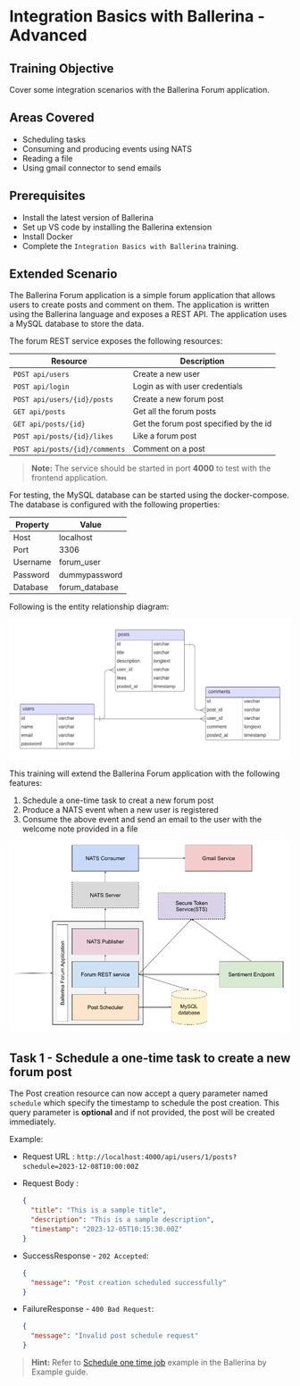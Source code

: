 # Integration Basics with Ballerina - Advanced

## Training Objective

Cover some integration scenarios with the Ballerina Forum application.

## Areas Covered

- Scheduling tasks
- Consuming and producing events using NATS
- Reading a file
- Using gmail connector to send emails

## Prerequisites

- Install the latest version of Ballerina
- Set up VS code by installing the Ballerina extension
- Install Docker
- Complete the `Integration Basics with Ballerina` training.

## Extended Scenario

The Ballerina Forum application is a simple forum application that allows users to create posts and comment on them. The application is written using the Ballerina language and exposes a REST API. The application uses a MySQL database to store the data.

The forum REST service exposes the following resources:

| Resource                       | Description                            |
|--------------------------------|----------------------------------------|
| `POST api/users`               | Create a new user                      |
| `POST api/login`               | Login as with user credentials         |
| `POST api/users/{id}/posts`    | Create a new forum post                |
| `GET api/posts`                | Get all the forum posts                |
| `GET api/posts/{id}`           | Get the forum post specified by the id |
| `POST api/posts/{id}/likes`    | Like a forum post                      |
| `POST api/posts/{id}/comments` | Comment on a post                      |

> **Note:** The service should be started in port **4000** to test with the frontend application.

For testing, the MySQL database can be started using the docker-compose. The database is configured with the following properties:

| Property | Value          |
|----------|----------------|
| Host     | localhost      |
| Port     | 3306           |
| Username | forum_user     |
| Password | dummypassword  |
| Database | forum_database |

Following is the entity relationship diagram:

![Entity Relationship Diagram](images/bal-forum-erd.png)

This training will extend the Ballerina Forum application with the following features:

1. Schedule a one-time task to creat a new forum post
2. Produce a NATS event when a new user is registered
3. Consume the above event and send an email to the user with the welcome note provided in a file

![Component Diagram](images/bal-forum.png)

## Task 1 - Schedule a one-time task to create a new forum post

The Post creation resource can now accept a query parameter named `schedule` which specify the timestamp to schedule the post creation. This query parameter is **optional** and if not provided, the post will be created immediately.

Example:

- Request URL : `http://localhost:4000/api/users/1/posts?schedule=2023-12-08T10:00:00Z`
- Request Body :

  ```json
  {
    "title": "This is a sample title",
    "description": "This is a sample description",
    "timestamp": "2023-12-05T10:15:30.00Z"
  }
  ```

- SuccessResponse - `202 Accepted`:

  ```json
  {
    "message": "Post creation scheduled successfully"
  }
  ```

- FailureResponse - `400 Bad Request`:

  ```json
  {
    "message": "Invalid post schedule request"
  }
  ```

> **Hint:** Refer to [Schedule one time job](https://ballerina.io/learn/by-example/task-one-time-job-execution/) example in the Ballerina by Example guide.
